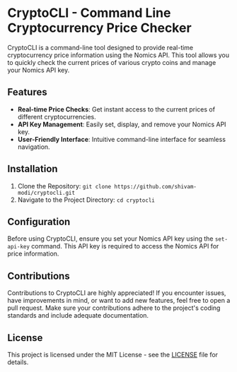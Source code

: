# CryptoCLI - Command Line Cryptocurrency Price Checker

CryptoCLI is a command-line tool designed to provide real-time cryptocurrency price information using the Nomics API. This tool allows you to quickly check the current prices of various crypto coins and manage your Nomics API key.

## Features

- **Real-time Price Checks**: Get instant access to the current prices of different cryptocurrencies.
- **API Key Management**: Easily set, display, and remove your Nomics API key.
- **User-Friendly Interface**: Intuitive command-line interface for seamless navigation.

## Installation

1. Clone the Repository: `git clone https://github.com/shivam-modi/cryptocli.git`
2. Navigate to the Project Directory: `cd cryptocli`

## Configuration

Before using CryptoCLI, ensure you set your Nomics API key using the `set-api-key` command. This API key is required to access the Nomics API for price information.

## Contributions

Contributions to CryptoCLI are highly appreciated! If you encounter issues, have improvements in mind, or want to add new features, feel free to open a pull request. Make sure your contributions adhere to the project's coding standards and include adequate documentation.

## License

This project is licensed under the MIT License - see the [LICENSE](LICENSE) file for details.
